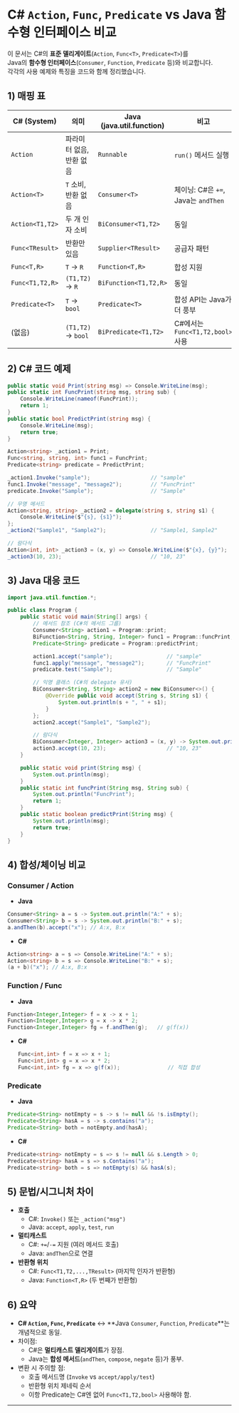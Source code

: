# C# `Action`, `Func`, `Predicate` vs Java 함수형 인터페이스 비교

이 문서는 C#의 **표준 델리게이트**(`Action`, `Func<T>`, `Predicate<T>`)를  
Java의 **함수형 인터페이스**(`Consumer`, `Function`, `Predicate` 등)와 비교합니다.  
각각의 사용 예제와 특징을 코드와 함께 정리했습니다.

## 1) 매핑 표

| C# (System)       | 의미                  | Java (java.util.function) | 비고                                      |
|------------------|-----------------------|---------------------------|-------------------------------------------|
| `Action`         | 파라미터 없음, 반환 없음 | `Runnable`                | `run()` 메서드 실행                        |
| `Action<T>`      | `T` 소비, 반환 없음     | `Consumer<T>`             | 체이닝: C#은 `+=`, Java는 `andThen`       |
| `Action<T1,T2>`  | 두 개 인자 소비         | `BiConsumer<T1,T2>`       | 동일                                      |
| `Func<TResult>`  | 반환만 있음             | `Supplier<TResult>`       | 공급자 패턴                                |
| `Func<T,R>`      | `T` → `R`              | `Function<T,R>`           | 합성 지원                                  |
| `Func<T1,T2,R>`  | `(T1,T2)` → `R`        | `BiFunction<T1,T2,R>`     | 동일                                      |
| `Predicate<T>`   | `T` → `bool`           | `Predicate<T>`            | 합성 API는 Java가 더 풍부                 |
| (없음)           | `(T1,T2)` → `bool`     | `BiPredicate<T1,T2>`      | C#에서는 `Func<T1,T2,bool>` 사용          |


## 2) C# 코드 예제

```csharp
public static void Print(string msg) => Console.WriteLine(msg);
public static int FuncPrint(string msg, string sub) {
    Console.WriteLine(nameof(FuncPrint));
    return 1;
}
public static bool PredictPrint(string msg) {
    Console.WriteLine(msg);
    return true;
}

Action<string> _action1 = Print;
Func<string, string, int> func1 = FuncPrint;
Predicate<string> predicate = PredictPrint;

_action1.Invoke("sample");                   // "sample"
func1.Invoke("message", "message2");         // "FuncPrint"
predicate.Invoke("Sample");                  // "Sample"

// 무명 메서드
Action<string, string> _action2 = delegate(string s, string s1) {
    Console.WriteLine($"{s}, {s1}");
};
_action2("Sample1", "Sample2");              // "Sample1, Sample2"

// 람다식
Action<int, int> _action3 = (x, y) => Console.WriteLine($"{x}, {y}");
_action3(10, 23);                            // "10, 23"
```

## 3) Java 대응 코드

```java
import java.util.function.*;

public class Program {
    public static void main(String[] args) {
        // 메서드 참조 (C#의 메서드 그룹)
        Consumer<String> action1 = Program::print;
        BiFunction<String, String, Integer> func1 = Program::funcPrint;
        Predicate<String> predicate = Program::predictPrint;

        action1.accept("sample");                 // "sample"
        func1.apply("message", "message2");       // "FuncPrint"
        predicate.test("Sample");                 // "Sample"

        // 익명 클래스 (C#의 delegate 유사)
        BiConsumer<String, String> action2 = new BiConsumer<>() {
            @Override public void accept(String s, String s1) {
                System.out.println(s + ", " + s1);
            }
        };
        action2.accept("Sample1", "Sample2");

        // 람다식
        BiConsumer<Integer, Integer> action3 = (x, y) -> System.out.println(x + ", " + y);
        action3.accept(10, 23);                   // "10, 23"
    }

    public static void print(String msg) {
        System.out.println(msg);
    }
    public static int funcPrint(String msg, String sub) {
        System.out.println("FuncPrint");
        return 1;
    }
    public static boolean predictPrint(String msg) {
        System.out.println(msg);
        return true;
    }
}
```

## 4) 합성/체이닝 비교

### Consumer / Action

- **Java**

```java
Consumer<String> a = s -> System.out.println("A:" + s);
Consumer<String> b = s -> System.out.println("B:" + s);
a.andThen(b).accept("x"); // A:x, B:x
```

- **C#**

```csharp
Action<string> a = s => Console.WriteLine("A:" + s);
Action<string> b = s => Console.WriteLine("B:" + s);
(a + b)("x"); // A:x, B:x
```

### Function / Func

- **Java**

```java
Function<Integer,Integer> f = x -> x + 1;
Function<Integer,Integer> g = x -> x * 2;
Function<Integer,Integer> fg = f.andThen(g);   // g(f(x))
```

- **C#**

    ``` csharp
    Func<int,int> f = x => x + 1;
    Func<int,int> g = x => x * 2;
    Func<int,int> fg = x => g(f(x));               // 직접 합성
    ```

### Predicate

- **Java**

```java
Predicate<String> notEmpty = s -> s != null && !s.isEmpty();
Predicate<String> hasA = s -> s.contains("a");
Predicate<String> both = notEmpty.and(hasA);
```

- **C#**

```csharp
Predicate<string> notEmpty = s => s != null && s.Length > 0;
Predicate<string> hasA = s => s.Contains("a");
Predicate<string> both = s => notEmpty(s) && hasA(s);
```

## 5) 문법/시그니처 차이

- **호출**
    - C#: `Invoke()` 또는 `_action("msg")`
    - Java: `accept`, `apply`, `test`, `run`
- **멀티캐스트**
    - C#: `+=`/`-=` 지원 (여러 메서드 호출)
    - Java: `andThen`으로 연결
- **반환형 위치**
    - C#: `Func<T1,T2,...,TResult>` (마지막 인자가 반환형)
    - Java: `Function<T,R>` (두 번째가 반환형)

## 6) 요약

- **C# `Action`, `Func`, `Predicate`** ↔ **Java `Consumer`,
    `Function`, `Predicate`**는 개념적으로 동일.
- 차이점:
    - C#은 **멀티캐스트 델리게이트**가 장점.
    - Java는 **합성 메서드**(`andThen`, `compose`, `negate` 등)가
        풍부.
- 변환 시 주의할 점:
    - 호출 메서드명 (`Invoke` vs `accept/apply/test`)
    - 반환형 위치 제네릭 순서
    - 이항 Predicate는 C#엔 없어 `Func<T1,T2,bool>` 사용해야 함.

---
